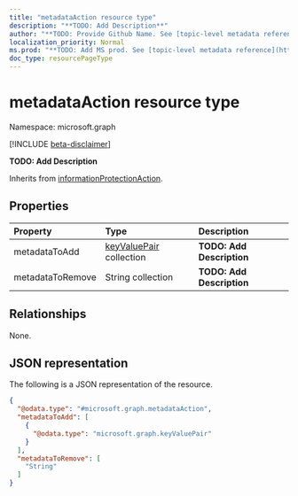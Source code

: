 ```yaml
---
title: "metadataAction resource type"
description: "**TODO: Add Description**"
author: "**TODO: Provide Github Name. See [topic-level metadata reference](https://msgo.azurewebsites.net/add/document/guidelines/metadata.html#topic-level-metadata)**"
localization_priority: Normal
ms.prod: "**TODO: Add MS prod. See [topic-level metadata reference](https://msgo.azurewebsites.net/add/document/guidelines/metadata.html#topic-level-metadata)**"
doc_type: resourcePageType
---
```


# metadataAction resource type

Namespace: microsoft.graph

[!INCLUDE [beta-disclaimer](../../includes/beta-disclaimer.md)]

**TODO: Add Description**


Inherits from [informationProtectionAction](../resources/informationprotectionaction.md).

## Properties
|Property|Type|Description|
|:---|:---|:---|
|metadataToAdd|[keyValuePair](../resources/keyvaluepair.md) collection|**TODO: Add Description**|
|metadataToRemove|String collection|**TODO: Add Description**|

## Relationships
None.

## JSON representation
The following is a JSON representation of the resource.
<!-- {
  "blockType": "resource",
  "@odata.type": "microsoft.graph.metadataAction"
}
-->
``` json
{
  "@odata.type": "#microsoft.graph.metadataAction",
  "metadataToAdd": [
    {
      "@odata.type": "microsoft.graph.keyValuePair"
    }
  ],
  "metadataToRemove": [
    "String"
  ]
}
```

